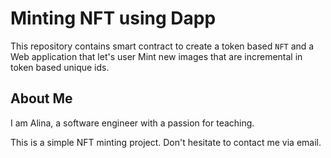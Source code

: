 # Minting NFT using Dapp

This repository contains smart contract to create a token based `NFT` and a Web application
that let's user Mint new images that are incremental in token based unique ids.

## About Me

I am Alina, a software engineer with a passion for teaching.

This is a simple NFT minting project.
Don't hesitate to contact me via email.
